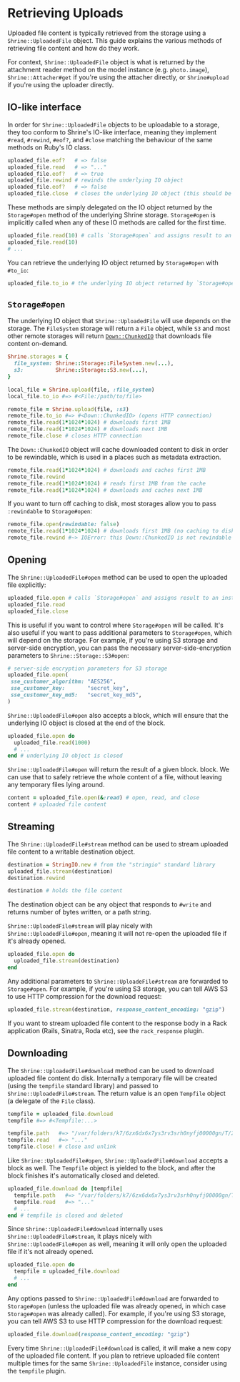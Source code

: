 # Retrieving Uploads

Uploaded file content is typically retrieved from the storage using a
`Shrine::UploadedFile` object. This guide explains the various methods of
retrieving file content and how do they work.

For context, `Shrine::UploadedFile` object is what is returned by the
attachment reader method on the model instance (e.g. `photo.image`),
`Shrine::Attacher#get` if you're using the attacher directly, or
`Shrine#upload` if you're using the uploader directly.

## IO-like interface

In order for `Shrine::UploadedFile` objects to be uploadable to a storage, they
too conform to Shrine's IO-like interface, meaning they implement `#read`,
`#rewind`, `#eof?`, and `#close` matching the behaviour of the same methods on
Ruby's IO class.

```rb
uploaded_file.eof?   # => false
uploaded_file.read   # => "..."
uploaded_file.eof?   # => true
uploaded_file.rewind # rewinds the underlying IO object
uploaded_file.eof?   # => false
uploaded_file.close  # closes the underlying IO object (this should be called when you're done)
```

These methods are simply delegated on the IO object returned by the
`Storage#open` method of the underlying Shrine storage. `Storage#open` is
implicitly called when any of these IO methods are called for the first time.

```rb
uploaded_file.read(10) # calls `Storage#open` and assigns result to an instance variable
uploaded_file.read(10)
# ...
```

You can retrieve the underlying IO object returned by `Storage#open` with
`#to_io`:

```rb
uploaded_file.to_io # the underlying IO object returned by `Storage#open`
```

## `Storage#open`

The underlying IO object that `Shrine::UploadedFile` will use depends on the
storage. The `FileSystem` storage will return a `File` object, while `S3` and
most other remote storages will return [`Down::ChunkedIO`] that downloads file
content on-demand.

```rb
Shrine.storages = {
  file_system: Shrine::Storage::FileSystem.new(...),
  s3:          Shrine::Storage::S3.new(...),
}

local_file = Shrine.upload(file, :file_system)
local_file.to_io #=> #<File:/path/to/file>

remote_file = Shrine.upload(file, :s3)
remote_file.to_io #=> #<Down::ChunkedIO> (opens HTTP connection)
remote_file.read(1*1024*1024) # downloads first 1MB
remote_file.read(1*1024*1024) # downloads next 1MB
remote_file.close # closes HTTP connection
```

The `Down::ChunkedIO` object will cache downloaded content to disk in order to
be rewindable, which is used in a places such as metadata extraction.

```rb
remote_file.read(1*1024*1024) # downloads and caches first 1MB
remote_file.rewind
remote_file.read(1*1024*1024) # reads first 1MB from the cache
remote_file.read(1*1024*1024) # downloads and caches next 1MB
```

If you want to turn off caching to disk, most storages allow you to pass
`:rewindable` to `Storage#open`:

```rb
remote_file.open(rewindable: false)
remote_file.read(1*1024*1024) # downloads first 1MB (no caching to disk)
remote_file.rewind #~> IOError: this Down::ChunkedIO is not rewindable
```

## Opening

The `Shrine::UploadedFile#open` method can be used to open the uploaded file
explicitly:

```rb
uploaded_file.open # calls `Storage#open` and assigns result to an instance variable
uploaded_file.read
uploaded_file.close
```

This is useful if you want to control where `Storage#open` will be called. It's
also useful if you want to pass additional parameters to `Storage#open`, which
will depend on the storage. For example, if you're using S3 storage and
server-side encryption, you can pass the necessary server-side-encryption
parameters to `Shrine::Storage::S3#open`:

```rb
# server-side encryption parameters for S3 storage
uploaded_file.open(
 sse_customer_algorithm: "AES256",
 sse_customer_key:       "secret_key",
 sse_customer_key_md5:   "secret_key_md5",
)
```

`Shrine::UploadedFile#open` also accepts a block, which will ensure that the
underlying IO object is closed at the end of the block.

```rb
uploaded_file.open do
  uploaded_file.read(1000)
  # ...
end # underlying IO object is closed
```

`Shrine::UploadedFile#open` will return the result of a given block.
block. We can use that to safely retrieve the whole content of a file, without
leaving any temporary files lying around.

```rb
content = uploaded_file.open(&:read) # open, read, and close
content # uploaded file content
```

## Streaming

The `Shrine::UploadedFile#stream` method can be used to stream uploaded file
content to a writable destination object.

```rb
destination = StringIO.new # from the "stringio" standard library
uploaded_file.stream(destination)
destination.rewind

destination # holds the file content
```

The destination object can be any object that responds to `#write` and returns
number of bytes written, or a path string.

`Shrine::UploadedFile#stream` will play nicely with
`Shrine::UploadedFile#open`, meaning it will not re-open the uploaded file if
it's already opened.

```rb
uploaded_file.open do
  uploaded_file.stream(destination)
end
```

Any additional parameters to `Shrine::UploadeFile#stream` are forwarded to
`Storage#open`. For example, if you're using S3 storage, you can tell AWS S3 to
use HTTP compression for the download request:

```rb
uploaded_file.stream(destination, response_content_encoding: "gzip")
```

If you want to stream uploaded file content to the response body in a Rack
application (Rails, Sinatra, Roda etc), see the `rack_response` plugin.

## Downloading

The `Shrine::UploadedFile#download` method can be used to download uploaded
file content do disk. Internally a temporary file will be created (using the
`tempfile` standard library) and passed to `Shrine::UploadedFile#stream`. The
return value is an open `Tempfile` object (a delegate of the `File` class).

```rb
tempfile = uploaded_file.download
tempfile #=> #<Tempfile:...>

tempfile.path   #=> "/var/folders/k7/6zx6dx6x7ys3rv3srh0nyfj00000gn/T/20181227-2915-m2l6c1"
tempfile.read   #=> "..."
tempfile.close! # close and unlink
```

Like `Shrine::UploadedFile#open`, `Shrine::UploadedFile#download` accepts a
block as well. The `Tempfile` object is yielded to the block, and after the
block finishes it's automatically closed and deleted.

```rb
uploaded_file.download do |tempfile|
  tempfile.path   #=> "/var/folders/k7/6zx6dx6x7ys3rv3srh0nyfj00000gn/T/20181227-2915-m2l6c1"
  tempfile.read   #=> "..."
  # ...
end # tempfile is closed and deleted
```

Since `Shrine::UploadedFile#download` internally uses
`Shrine::UploadedFile#stream`, it plays nicely with `Shrine::UploadedFile#open`
as well, meaning it will only open the uploaded file if it's not already
opened.

```rb
uploaded_file.open do
  tempfile = uploaded_file.download
  # ...
end
```

Any options passed to `Shrine::UploadedFile#download` are forwarded to
`Storage#open` (unless the uploaded file was already opened, in which case
`Storage#open` was already called). For example, if you're using S3 storage,
you can tell AWS S3 to use HTTP compression for the download request:

```rb
uploaded_file.download(response_content_encoding: "gzip")
```

Every time `Shrine::UploadedFile#download` is called, it will make a new copy
of the uploaded file content. If you plan to retrieve uploaded file content
multiple times for the same `Shrine::UploadedFile` instance, consider using the
`tempfile` plugin.

[`Down::ChunkedIO`]: https://github.com/janko/down#streaming
